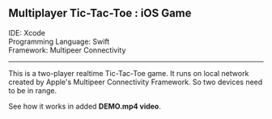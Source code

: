 Multiplayer Tic-Tac-Toe : iOS Game
----------------------------------
IDE: Xcode  
Programming Language: Swift  
Framework: Multipeer Connectivity  

----------------------------------

This is a two-player realtime Tic-Tac-Toe game. It runs on local network created by Apple's Multipeer Connectivity Framework. So two devices need to be in range.  

See how it works in added **DEMO.mp4 video**.  
